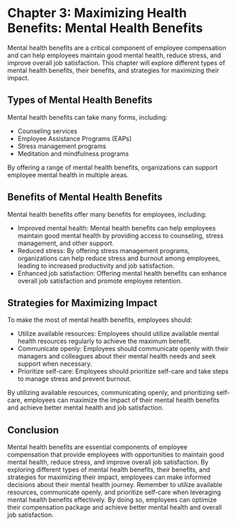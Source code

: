 Chapter 3: Maximizing Health Benefits: Mental Health Benefits
=============================================================

Mental health benefits are a critical component of employee compensation and can help employees maintain good mental health, reduce stress, and improve overall job satisfaction. This chapter will explore different types of mental health benefits, their benefits, and strategies for maximizing their impact.

Types of Mental Health Benefits
-------------------------------

Mental health benefits can take many forms, including:

* Counseling services
* Employee Assistance Programs (EAPs)
* Stress management programs
* Meditation and mindfulness programs

By offering a range of mental health benefits, organizations can support employee mental health in multiple areas.

Benefits of Mental Health Benefits
----------------------------------

Mental health benefits offer many benefits for employees, including:

* Improved mental health: Mental health benefits can help employees maintain good mental health by providing access to counseling, stress management, and other support.
* Reduced stress: By offering stress management programs, organizations can help reduce stress and burnout among employees, leading to increased productivity and job satisfaction.
* Enhanced job satisfaction: Offering mental health benefits can enhance overall job satisfaction and promote employee retention.

Strategies for Maximizing Impact
--------------------------------

To make the most of mental health benefits, employees should:

* Utilize available resources: Employees should utilize available mental health resources regularly to achieve the maximum benefit.
* Communicate openly: Employees should communicate openly with their managers and colleagues about their mental health needs and seek support when necessary.
* Prioritize self-care: Employees should prioritize self-care and take steps to manage stress and prevent burnout.

By utilizing available resources, communicating openly, and prioritizing self-care, employees can maximize the impact of their mental health benefits and achieve better mental health and job satisfaction.

Conclusion
----------

Mental health benefits are essential components of employee compensation that provide employees with opportunities to maintain good mental health, reduce stress, and improve overall job satisfaction. By exploring different types of mental health benefits, their benefits, and strategies for maximizing their impact, employees can make informed decisions about their mental health journey. Remember to utilize available resources, communicate openly, and prioritize self-care when leveraging mental health benefits effectively. By doing so, employees can optimize their compensation package and achieve better mental health and overall job satisfaction.
